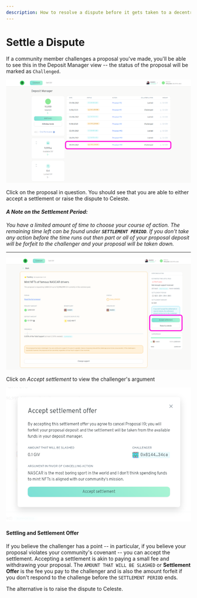 ```yaml
---
description: How to resolve a dispute before it gets taken to a decentralised court
---
```


# Settle a Dispute

If a community member challenges a proposal you've made, you'll be able to see this in the Deposit Manager view -- the status of the proposal will be marked as `Challenged`.

![](../../.gitbook/assets/viewChallenge%20%281%29%20%281%29.png)

Click on the proposal in question. You should see that you are able to either accept a settlement or raise the dispute to Celeste.

#### _**A Note on the Settlement Period:**_

_You have a limited amount of time to choose your course of action. The remaining time left can be found under **`SETTLEMENT PERIOD`**. If you don't take any action before the time runs out then part or all of your proposal deposit will be forfeit to the challenger and your proposal will be taken down._  
**** 

![Accept Settlement or Raise to Celeste, the choice is yours.](../../.gitbook/assets/challengedProposal.png)

Click on _Accept settlement_ to view the challenger's argument

![](../../.gitbook/assets/acceptSettlement.png)

#### Settling and Settlement Offer

If you believe the challenger has a point -- in particular, if you believe your proposal violates your community's covenant -- you can accept the settlement. Accepting a settlement is akin to paying a small fee and withdrawing your proposal. The `AMOUNT THAT WILL BE SLASHED` or **Settlement Offer** is the fee you pay to the challenger and is also the amount forfeit if you don't respond to the challenge before the `SETTLEMENT PERIOD` ends.

The alternative is to raise the dispute to Celeste.

